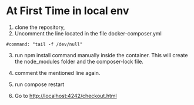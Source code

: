# At First Time in local env

1. clone the repository, 
2. Uncomment the line located in the file docker-composer.yml

~~~
#command: "tail -f /dev/null"
~~~

3. run npm install command manually inside the container.
 This will create the node_modules folder and the composer-lock file.

4. comment the mentioned line again.

5. run compose restart

6. Go to [http://localhost:4242/checkout.html](http://localhost:4242/checkout.html)